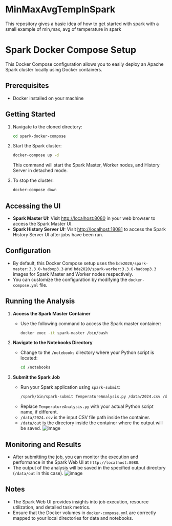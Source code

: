 # MinMaxAvgTempInSpark
This repository gives a basic idea of how to get started with spark with a small example of min,max, avg of temperature in spark



# Spark Docker Compose Setup

This Docker Compose configuration allows you to easily deploy an Apache Spark cluster locally using Docker containers.

## Prerequisites

- Docker installed on your machine

## Getting Started


1. Navigate to the cloned directory:

   ```bash
   cd spark-docker-compose
   ```

2. Start the Spark cluster:

   ```bash
   docker-compose up -d
   ```

   This command will start the Spark Master, Worker nodes, and History Server in detached mode.

3. To stop the cluster:

   ```bash
   docker-compose down
   ```

## Accessing the UI

- **Spark Master UI:** Visit [http://localhost:8080](http://localhost:8080) in your web browser to access the Spark Master UI.
- **Spark History Server UI:** Visit [http://localhost:18081](http://localhost:18081) to access the Spark History Server UI after jobs have been run.

## Configuration

- By default, this Docker Compose setup uses the `bde2020/spark-master:3.3.0-hadoop3.3` and `bde2020/spark-worker:3.3.0-hadoop3.3` images for Spark Master and Worker nodes respectively.
- You can customize the configuration by modifying the `docker-compose.yml` file.
## Running the Analysis

1. **Access the Spark Master Container**
   - Use the following command to access the Spark master container:
     ```bash
     docker exec -it spark-master /bin/bash
     ```

2. **Navigate to the Notebooks Directory**
   - Change to the `/notebooks` directory where your Python script is located:
     ```bash
     cd /notebooks
     ```

3. **Submit the Spark Job**
   - Run your Spark application using `spark-submit`:
     ```bash
     /spark/bin/spark-submit TemperatureAnalysis.py /data/2024.csv /data/out
     ```
   - Replace `TemperatureAnalysis.py` with your actual Python script name, if different.
   - `/data/2024.csv` is the input CSV file path inside the container.
   - `/data/out` is the directory inside the container where the output will be saved.
     ![image](https://github.com/aravind2060/MinMaxAvgTempInSpark/assets/38257404/13d7eb8b-35ee-4034-8ace-35516704859e)


## Monitoring and Results

- After submitting the job, you can monitor the execution and performance in the Spark Web UI at `http://localhost:8080`.
- The output of the analysis will be saved in the specified output directory (`/data/out` in this case).
  ![image](https://github.com/aravind2060/MinMaxAvgTempInSpark/assets/38257404/243d2cb4-a555-4a4d-8365-ee22b5926ddf)


## Notes

- The Spark Web UI provides insights into job execution, resource utilization, and detailed task metrics.
- Ensure that the Docker volumes in `docker-compose.yml` are correctly mapped to your local directories for data and notebooks.
